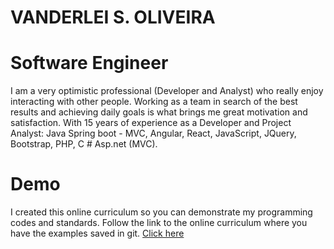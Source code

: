 # VANDERLEI S. OLIVEIRA
# Software Engineer
I am a very optimistic professional (Developer and Analyst) who really enjoy interacting with other people. Working as a team in search of the best results and achieving daily goals is what brings me great motivation and satisfaction. With 15 years of experience as a Developer and Project Analyst: Java Spring boot - MVC, Angular, React, JavaScript, JQuery, Bootstrap, PHP, C # Asp.net (MVC).

#  Demo
I created this online curriculum so you can demonstrate my programming codes and standards.
Follow the link to the online curriculum where you have the examples saved in git.
 <a href="https://sovanderlei.github.io/vandcurriculum">Click here</a>
 